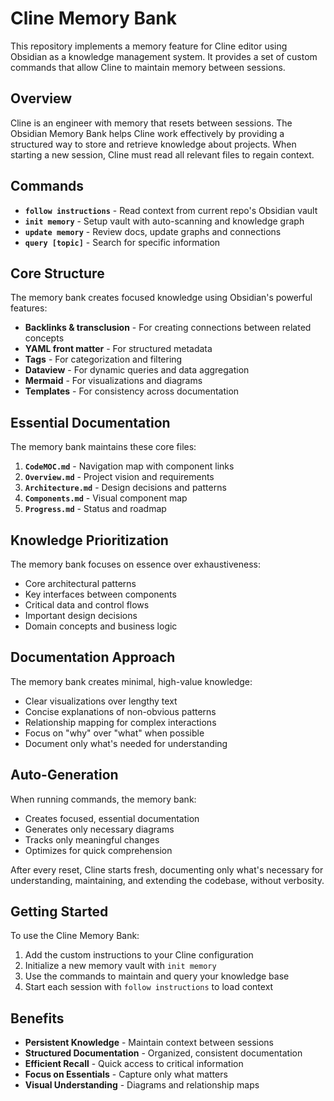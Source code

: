 # Cline Memory Bank

This repository implements a memory feature for Cline editor using Obsidian as a knowledge management system. It provides a set of custom commands that allow Cline to maintain memory between sessions.

## Overview

Cline is an engineer with memory that resets between sessions. The Obsidian Memory Bank helps Cline work effectively by providing a structured way to store and retrieve knowledge about projects. When starting a new session, Cline must read all relevant files to regain context.

## Commands

* **`follow instructions`** - Read context from current repo's Obsidian vault
* **`init memory`** - Setup vault with auto-scanning and knowledge graph
* **`update memory`** - Review docs, update graphs and connections
* **`query [topic]`** - Search for specific information

## Core Structure

The memory bank creates focused knowledge using Obsidian's powerful features:

* **Backlinks & transclusion** - For creating connections between related concepts
* **YAML front matter** - For structured metadata
* **Tags** - For categorization and filtering
* **Dataview** - For dynamic queries and data aggregation
* **Mermaid** - For visualizations and diagrams
* **Templates** - For consistency across documentation

## Essential Documentation

The memory bank maintains these core files:

1. **`CodeMOC.md`** - Navigation map with component links
2. **`Overview.md`** - Project vision and requirements
3. **`Architecture.md`** - Design decisions and patterns
4. **`Components.md`** - Visual component map
5. **`Progress.md`** - Status and roadmap

## Knowledge Prioritization

The memory bank focuses on essence over exhaustiveness:

* Core architectural patterns
* Key interfaces between components
* Critical data and control flows
* Important design decisions
* Domain concepts and business logic

## Documentation Approach

The memory bank creates minimal, high-value knowledge:

* Clear visualizations over lengthy text
* Concise explanations of non-obvious patterns
* Relationship mapping for complex interactions
* Focus on "why" over "what" when possible
* Document only what's needed for understanding

## Auto-Generation

When running commands, the memory bank:

* Creates focused, essential documentation
* Generates only necessary diagrams
* Tracks only meaningful changes
* Optimizes for quick comprehension

After every reset, Cline starts fresh, documenting only what's necessary for understanding, maintaining, and extending the codebase, without verbosity.

## Getting Started

To use the Cline Memory Bank:

1. Add the custom instructions to your Cline configuration
2. Initialize a new memory vault with `init memory`
3. Use the commands to maintain and query your knowledge base
4. Start each session with `follow instructions` to load context

## Benefits

* **Persistent Knowledge** - Maintain context between sessions
* **Structured Documentation** - Organized, consistent documentation
* **Efficient Recall** - Quick access to critical information
* **Focus on Essentials** - Capture only what matters
* **Visual Understanding** - Diagrams and relationship maps
